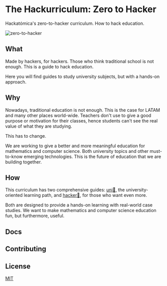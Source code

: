 # The Hackurriculum: Zero to Hacker

Hackatómica's zero-to-hacker curriculum. How to hack education.

![zero-to-hacker](https://socialify.git.ci/hackatomica/zero-to-hacker/image?font=Source%20Code%20Pro&forks=1&issues=1&language=1&name=1&owner=1&pattern=Circuit%20Board&pulls=1&stargazers=1&theme=Light)

## What

Made by hackers, for hackers. Those who think traditional school is not enough. This is a guide to hack education.

Here you will find guides to study university subjects, but with a hands-on approach.

## Why

Nowadays, traditional education is not enough. This is the case for LATAM and many other places world-wide. Teachers don't use to give a good purpose or motivation for their classes, hence students can't see the real value of what they are studying.

This has to change.

We are working to give a better and more meaningful education for mathematics and computer science. Both university topics and other must-to-know emerging technologies. This is the future of education that we are building together.

## How

This curriculum has two comprehensive guides: [uni🦄](/uni%F0%9F%A6%84/), the university-oriented learning path, and [hacker🐧](/hacker%F0%9F%90%A7/), for those who want even more.

Both are designed to provide a hands-on learning with real-world case studies. We want to make mathematics and computer science education fun, but furthermore, useful.

## Docs

## Contributing

## License

[MIT](/LICENSE)
